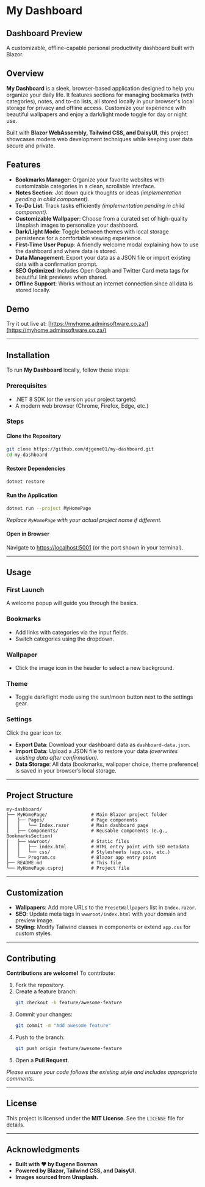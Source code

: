 # My Dashboard

## Dashboard Preview
A customizable, offline-capable personal productivity dashboard built with Blazor.

## Overview
**My Dashboard** is a sleek, browser-based application designed to help you organize your daily life. It features sections for managing bookmarks (with categories), notes, and to-do lists, all stored locally in your browser's local storage for privacy and offline access. Customize your experience with beautiful wallpapers and enjoy a dark/light mode toggle for day or night use.

Built with **Blazor WebAssembly, Tailwind CSS, and DaisyUI**, this project showcases modern web development techniques while keeping user data secure and private.

## Features
- **Bookmarks Manager**: Organize your favorite websites with customizable categories in a clean, scrollable interface.
- **Notes Section**: Jot down quick thoughts or ideas *(implementation pending in child component).*
- **To-Do List**: Track tasks efficiently *(implementation pending in child component).*
- **Customizable Wallpaper**: Choose from a curated set of high-quality Unsplash images to personalize your dashboard.
- **Dark/Light Mode**: Toggle between themes with local storage persistence for a comfortable viewing experience.
- **First-Time User Popup**: A friendly welcome modal explaining how to use the dashboard and where data is stored.
- **Data Management**: Export your data as a JSON file or import existing data with a confirmation prompt.
- **SEO Optimized**: Includes Open Graph and Twitter Card meta tags for beautiful link previews when shared.
- **Offline Support**: Works without an internet connection since all data is stored locally.

## Demo
Try it out live at: [https://myhome.adminsoftware.co.za/](https://myhome.adminsoftware.co.za/)

---

## Installation
To run **My Dashboard** locally, follow these steps:

### Prerequisites
- .NET 8 SDK (or the version your project targets)
- A modern web browser (Chrome, Firefox, Edge, etc.)

### Steps
#### Clone the Repository
```bash
git clone https://github.com/djgene01/my-dashboard.git
cd my-dashboard
```

#### Restore Dependencies
```bash
dotnet restore
```

#### Run the Application
```bash
dotnet run --project MyHomePage
```
*Replace `MyHomePage` with your actual project name if different.*

#### Open in Browser
Navigate to [https://localhost:5001](https://localhost:5001) (or the port shown in your terminal).

---

## Usage
### First Launch
A welcome popup will guide you through the basics.

### Bookmarks
- Add links with categories via the input fields.
- Switch categories using the dropdown.

### Wallpaper
- Click the image icon in the header to select a new background.

### Theme
- Toggle dark/light mode using the sun/moon button next to the settings gear.

### Settings
Click the gear icon to:
- **Export Data**: Download your dashboard data as `dashboard-data.json`.
- **Import Data**: Upload a JSON file to restore your data *(overwrites existing data after confirmation).*
- **Data Storage**: All data (bookmarks, wallpaper choice, theme preference) is saved in your browser’s local storage.

---

## Project Structure
```
my-dashboard/
├── MyHomePage/                # Main Blazor project folder
│   ├── Pages/                 # Page components
│   │   └── Index.razor        # Main dashboard page
│   ├── Components/            # Reusable components (e.g., BookmarksSection)
│   ├── wwwroot/               # Static files
│   │   ├── index.html         # HTML entry point with SEO metadata
│   │   └── css/               # Stylesheets (app.css, etc.)
│   └── Program.cs             # Blazor app entry point
├── README.md                  # This file
└── MyHomePage.csproj          # Project file
```

---

## Customization
- **Wallpapers**: Add more URLs to the `PresetWallpapers` list in `Index.razor`.
- **SEO**: Update meta tags in `wwwroot/index.html` with your domain and preview image.
- **Styling**: Modify Tailwind classes in components or extend `app.css` for custom styles.

---

## Contributing
**Contributions are welcome!** To contribute:
1. Fork the repository.
2. Create a feature branch:
   ```bash
   git checkout -b feature/awesome-feature
   ```
3. Commit your changes:
   ```bash
   git commit -m "Add awesome feature"
   ```
4. Push to the branch:
   ```bash
   git push origin feature/awesome-feature
   ```
5. Open a **Pull Request**.

*Please ensure your code follows the existing style and includes appropriate comments.*

---

## License
This project is licensed under the **MIT License**. See the `LICENSE` file for details.

---

## Acknowledgments
- **Built with ❤️ by Eugene Bosman**
- **Powered by Blazor, Tailwind CSS, and DaisyUI.**
- **Images sourced from Unsplash.**
